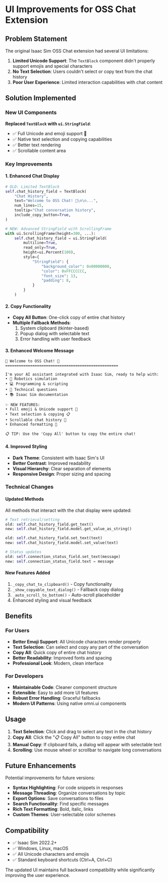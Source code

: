 # UI Improvements for OSS Chat Extension

## Problem Statement

The original Isaac Sim OSS Chat extension had several UI limitations:

1. **Limited Unicode Support**: The `TextBlock` component didn't properly support emojis and special characters
2. **No Text Selection**: Users couldn't select or copy text from the chat history
3. **Poor User Experience**: Limited interaction capabilities with chat content

## Solution Implemented

### New UI Components

**Replaced `TextBlock` with `ui.StringField`**:
- ✅ Full Unicode and emoji support 🎉
- ✅ Native text selection and copying capabilities
- ✅ Better text rendering
- ✅ Scrollable content area

### Key Improvements

#### 1. Enhanced Chat Display
```python
# OLD: Limited TextBlock
self.chat_history_field = TextBlock(
    "Chat History",
    text="Welcome to OSS Chat! 🤖\n\n...",
    num_lines=15,
    tooltip="Chat conversation history",
    include_copy_button=True,
)

# NEW: Advanced StringField with ScrollingFrame
with ui.ScrollingFrame(height=300, ...):
    self.chat_history_field = ui.StringField(
        multiline=True,
        read_only=True,
        height=ui.Percent(100),
        style={
            "StringField": {
                "background_color": 0x00000000,
                "color": 0xFFCCCCCC,
                "font_size": 13,
                "padding": 8,
            }
        }
    )
```

#### 2. Copy Functionality
- **Copy All Button**: One-click copy of entire chat history
- **Multiple Fallback Methods**:
  1. System clipboard (tkinter-based)
  2. Popup dialog with selectable text
  3. Error handling with user feedback

#### 3. Enhanced Welcome Message
```
🎉 Welcome to OSS Chat! 🤖
==================================================

I'm your AI assistant integrated with Isaac Sim, ready to help with:
• 🚀 Robotics simulation
• 💻 Programming & scripting
• 🔧 Technical questions
• 📚 Isaac Sim documentation

✨ NEW FEATURES:
• Full emoji & Unicode support 🌟
• Text selection & copying 📋
• Scrollable chat history 📜
• Enhanced formatting 🎨

📋 TIP: Use the 'Copy All' button to copy the entire chat!
```

#### 4. Improved Styling
- **Dark Theme**: Consistent with Isaac Sim's UI
- **Better Contrast**: Improved readability
- **Visual Hierarchy**: Clear separation of elements
- **Responsive Design**: Proper sizing and spacing

### Technical Changes

#### Updated Methods
All methods that interact with the chat display were updated:

```python
# Text retrieval/setting
old: self.chat_history_field.get_text()
new: self.chat_history_field.model.get_value_as_string()

old: self.chat_history_field.set_text(text)
new: self.chat_history_field.model.set_value(text)

# Status updates
old: self.connection_status_field.set_text(message)
new: self.connection_status_field.text = message
```

#### New Features Added
1. `_copy_chat_to_clipboard()` - Copy functionality
2. `_show_copyable_text_dialog()` - Fallback copy dialog
3. `_auto_scroll_to_bottom()` - Auto-scroll placeholder
4. Enhanced styling and visual feedback

## Benefits

### For Users
- **Better Emoji Support**: All Unicode characters render properly
- **Text Selection**: Can select and copy any part of the conversation
- **Copy All**: Quick copy of entire chat history
- **Better Readability**: Improved fonts and spacing
- **Professional Look**: Modern, clean interface

### For Developers
- **Maintainable Code**: Cleaner component structure
- **Extensible**: Easy to add more UI features
- **Robust Error Handling**: Graceful fallbacks
- **Modern UI Patterns**: Using native omni.ui components

## Usage

1. **Text Selection**: Click and drag to select any text in the chat history
2. **Copy All**: Click the "📋 Copy All" button to copy entire chat
3. **Manual Copy**: If clipboard fails, a dialog will appear with selectable text
4. **Scrolling**: Use mouse wheel or scrollbar to navigate long conversations

## Future Enhancements

Potential improvements for future versions:
- **Syntax Highlighting**: For code snippets in responses
- **Message Threading**: Organize conversations by topic
- **Export Options**: Save conversations to files
- **Search Functionality**: Find specific messages
- **Rich Text Formatting**: Bold, italic, links
- **Custom Themes**: User-selectable color schemes

## Compatibility

- ✅ Isaac Sim 2022.2+
- ✅ Windows, Linux, macOS
- ✅ All Unicode characters and emojis
- ✅ Standard keyboard shortcuts (Ctrl+A, Ctrl+C)

The updated UI maintains full backward compatibility while significantly improving the user experience.
